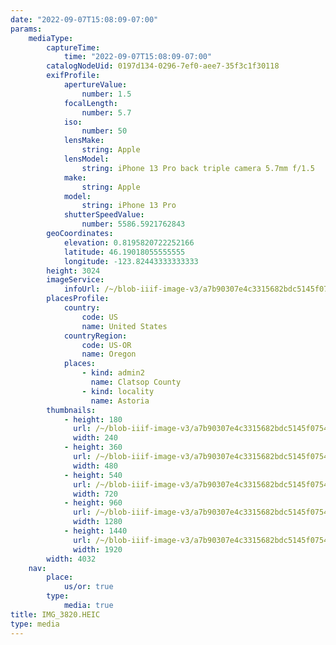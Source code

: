 ```yaml
---
date: "2022-09-07T15:08:09-07:00"
params:
    mediaType:
        captureTime:
            time: "2022-09-07T15:08:09-07:00"
        catalogNodeUid: 0197d134-0296-7ef0-aee7-35f3c1f30118
        exifProfile:
            apertureValue:
                number: 1.5
            focalLength:
                number: 5.7
            iso:
                number: 50
            lensMake:
                string: Apple
            lensModel:
                string: iPhone 13 Pro back triple camera 5.7mm f/1.5
            make:
                string: Apple
            model:
                string: iPhone 13 Pro
            shutterSpeedValue:
                number: 5586.5921762843
        geoCoordinates:
            elevation: 0.8195820722252166
            latitude: 46.19018055555555
            longitude: -123.82443333333333
        height: 3024
        imageService:
            infoUrl: /~/blob-iiif-image-v3/a7b90307e4c3315682bdc5145f07543658c48a4078438b1b9107ecc31ea03c99/info.json
        placesProfile:
            country:
                code: US
                name: United States
            countryRegion:
                code: US-OR
                name: Oregon
            places:
                - kind: admin2
                  name: Clatsop County
                - kind: locality
                  name: Astoria
        thumbnails:
            - height: 180
              url: /~/blob-iiif-image-v3/a7b90307e4c3315682bdc5145f07543658c48a4078438b1b9107ecc31ea03c99/full/240%2C180/0/default.jpg
              width: 240
            - height: 360
              url: /~/blob-iiif-image-v3/a7b90307e4c3315682bdc5145f07543658c48a4078438b1b9107ecc31ea03c99/full/480%2C360/0/default.jpg
              width: 480
            - height: 540
              url: /~/blob-iiif-image-v3/a7b90307e4c3315682bdc5145f07543658c48a4078438b1b9107ecc31ea03c99/full/720%2C540/0/default.jpg
              width: 720
            - height: 960
              url: /~/blob-iiif-image-v3/a7b90307e4c3315682bdc5145f07543658c48a4078438b1b9107ecc31ea03c99/full/1280%2C960/0/default.jpg
              width: 1280
            - height: 1440
              url: /~/blob-iiif-image-v3/a7b90307e4c3315682bdc5145f07543658c48a4078438b1b9107ecc31ea03c99/full/1920%2C1440/0/default.jpg
              width: 1920
        width: 4032
    nav:
        place:
            us/or: true
        type:
            media: true
title: IMG_3820.HEIC
type: media
---
```

